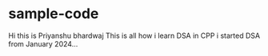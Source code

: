 # sample-code
Hi this is Priyanshu bhardwaj
This is all how i learn DSA in CPP 
i started DSA from January 2024...

